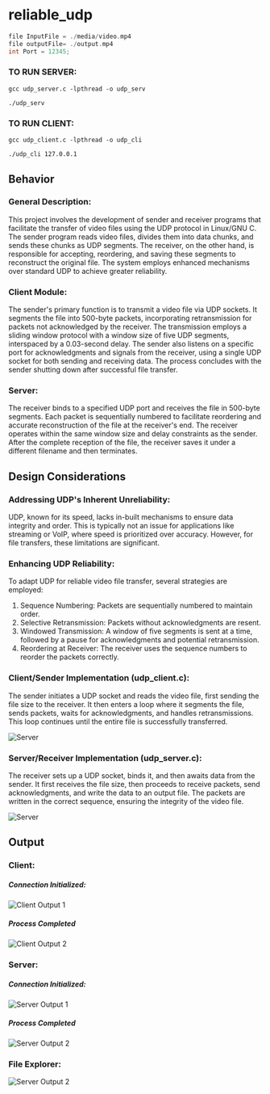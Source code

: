 # reliable_udp
```C
file InputFile = ./media/video.mp4
file outputFile= ./output.mp4
int Port = 12345;
```

### TO RUN SERVER:
 `gcc udp_server.c -lpthread -o udp_serv`

 `./udp_serv`

### TO RUN CLIENT:
 `gcc udp_client.c -lpthread -o udp_cli`

 `./udp_cli 127.0.0.1`

## Behavior

### General Description:
This project involves the development of sender and receiver programs that facilitate the transfer of video files using the UDP protocol in Linux/GNU C. The sender program reads video files, divides them into data chunks, and sends these chunks as UDP segments. The receiver, on the other hand, is responsible for accepting, reordering, and saving these segments to reconstruct the original file. The system employs enhanced mechanisms over standard UDP to achieve greater reliability.
### Client Module:
The sender's primary function is to transmit a video file via UDP sockets. It segments the file into 500-byte packets, incorporating retransmission for packets not acknowledged by the receiver. The transmission employs a sliding window protocol with a window size of five UDP segments, interspaced by a 0.03-second delay. The sender also listens on a specific port for acknowledgments and signals from the receiver, using a single UDP socket for both sending and receiving data. The process concludes with the sender shutting down after successful file transfer.
### Server:
The receiver binds to a specified UDP port and receives the file in 500-byte segments. Each packet is sequentially numbered to facilitate reordering and accurate reconstruction of the file at the receiver's end. The receiver operates within the same window size and delay constraints as the sender. After the complete reception of the file, the receiver saves it under a different filename and then terminates.

## Design Considerations

### Addressing UDP's Inherent Unreliability:
UDP, known for its speed, lacks in-built mechanisms to ensure data integrity and order. This is typically not an issue for applications like streaming or VoIP, where speed is prioritized over accuracy. However, for file transfers, these limitations are significant.
### Enhancing UDP Reliability:
To adapt UDP for reliable video file transfer, several strategies are employed:

1) Sequence Numbering: Packets are sequentially numbered to maintain order.
2) Selective Retransmission: Packets without acknowledgments are resent.
3) Windowed Transmission: A window of five segments is sent at a time, followed by a pause for acknowledgments and potential retransmission.
4) Reordering at Receiver: The receiver uses the sequence numbers to reorder the packets correctly.

### Client/Sender Implementation (udp_client.c):
The sender initiates a UDP socket and reads the video file, first sending the file size to the receiver. It then enters a loop where it segments the file, sends packets, waits for acknowledgments, and handles retransmissions. This loop continues until the entire file is successfully transferred.

![Server](https://github.com/mazeem77/reliable_udp/blob/main/media/client.jpeg)
### Server/Receiver Implementation (udp_server.c):
The receiver sets up a UDP socket, binds it, and then awaits data from the sender. It first receives the file size, then proceeds to receive packets, send acknowledgments, and write the data to an output file. The packets are written in the correct sequence, ensuring the integrity of the video file.

![Server](https://github.com/mazeem77/reliable_udp/blob/main/media/server.jpeg)

## Output

### Client:
##### Connection Initialized:
![Client Output 1](https://github.com/mazeem77/reliable_udp/blob/main/media/client1.jpeg)
##### Process Completed
![Client Output 2](https://github.com/mazeem77/reliable_udp/blob/main/media/client2.jpeg)
### Server:
##### Connection Initialized:
![Server Output 1](https://github.com/mazeem77/reliable_udp/blob/main/media/server1.jpeg)
##### Process Completed
![Server Output 2](https://github.com/mazeem77/reliable_udp/blob/main/media/server2.jpeg)

### File Explorer:
![Server Output 2](https://github.com/mazeem77/reliable_udp/blob/main/media/output.jpeg)